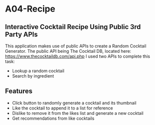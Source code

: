 # A04-Recipe

## Interactive Cocktail Recipe Using Public 3rd Party APIs
This application makes use of public APIs to create a Random Cocktail Generator. 
The public API being The Cocktail DB, located here: https://www.thecocktaildb.com/api.php
I used two APIs to complete this task: 
- Lookup a random cocktail
- Search by ingredient

## Features
- Click button to randomly generate a cocktail and its thumbnail
- Like the cocktail to append it to a list for reference
- Dislike to remove it from the likes list and generate a new cocktail
- Get recommendations from like cocktails


